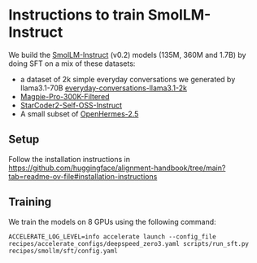 
# Instructions to train SmolLM-Instruct

We build the [SmolLM-Instruct](https://huggingface.co/collections/HuggingFaceTB/smollm-6695016cad7167254ce15966) (v0.2) models (135M, 360M and 1.7B) by doing SFT on a mix of these datasets:
- a dataset of 2k simple everyday conversations we generated by llama3.1-70B [everyday-conversations-llama3.1-2k](https://huggingface.co/datasets/HuggingFaceTB/everyday-conversations-llama3.1-2k/)
- [Magpie-Pro-300K-Filtered](https://huggingface.co/datasets/Magpie-Align/Magpie-Pro-300K-Filtered)
- [StarCoder2-Self-OSS-Instruct](https://huggingface.co/datasets/bigcode/self-oss-instruct-sc2-exec-filter-50k)
- A small subset of [OpenHermes-2.5](https://huggingface.co/datasets/teknium/OpenHermes-2.5)

## Setup

Follow the installation instructions in https://github.com/huggingface/alignment-handbook/tree/main?tab=readme-ov-file#installation-instructions 

## Training
We train the models on 8 GPUs using the following command:

```shell
ACCELERATE_LOG_LEVEL=info accelerate launch --config_file recipes/accelerate_configs/deepspeed_zero3.yaml scripts/run_sft.py recipes/smollm/sft/config.yaml
```
